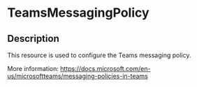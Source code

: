 # TeamsMessagingPolicy

## Description

This resource is used to configure the Teams messaging policy.

More information: https://docs.microsoft.com/en-us/microsoftteams/messaging-policies-in-teams
